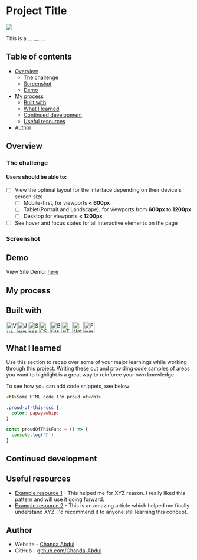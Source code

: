 # Project Title
![](/assets/screen.png)

This is a ... [...](...). ...

## Table of contents

- [Overview](#overview)
  - [The challenge](#the-challenge)
  - [Screenshot](#screenshot)
  - [Demo](#demo)
- [My process](#my-process)
  - [Built with](#built-with)
  - [What I learned](#what-i-learned)
  - [Continued development](#continued-development)
  - [Useful resources](#useful-resources)
- [Author](#author)

## Overview

### The challenge

#### Users should be able to:

- [ ] View the optimal layout for the interface depending on their device's screen size
  - [ ] Mobile-first, for viewports <b>< 600px</b>
  - [ ] Tablet(Portrait and Landscape), for viewports from <b>600px</b> to <b>1200px</b>
  - [ ] Desktop for viewports <b>< 1200px</b>
- [ ] See hover and focus states for all interactive elements on the page

### Screenshot

<!-- ![](./screenshot.jpg) -->


## Demo
View Site Demo: [here](https://singular-semolina-ce7a7c.netlify.app)

<!-- - Solution URL: [here](https://github.com/Chanda-Abdul/vue-workit-landing-page) -->


## My process

## Built with

<img src="https://img.shields.io/badge/Vue.js-35495E?style=for-the-badge&logo=vue.js&logoColor=4FC08D" alt="Vue icon" height="30" /><img src="https://img.shields.io/badge/JavaScript-323330?style=for-the-badge&logo=javascript&logoColor=F7DF1E" alt="JavaScript icon" height="30" /><img src="https://img.shields.io/badge/Sass-CC6699?style=for-the-badge&logo=sass&logoColor=white" alt="Sass icon" height="30" /><img src="https://img.shields.io/badge/CSS3-1572B6?style=for-the-badge&logo=css3&logoColor=white" alt="CSS icon" height="30" /><img src="https://camo.githubusercontent.com/56a25d7a80ecd7be0919314d76dcae961ea7aac32dac11a7aa81644afa6daa53/68747470733a2f2f696d672e736869656c64732e696f2f7374617469632f76313f7374796c653d666f722d7468652d6261646765266d6573736167653d42454d26636f6c6f723d303030303030266c6f676f3d42454d266c6f676f436f6c6f723d464646464646266c6162656c3d" alt="BEM icon" height="30" /><img src="https://img.shields.io/badge/HTML5-E34F26?style=for-the-badge&logo=html5&logoColor=white" alt="HTML icon" height="30" /><img src="https://img.shields.io/badge/Netlify-00C7B7?style=for-the-badge&logo=netlify&logoColor=white" alt="Netlify icon" height="30" /><img src="https://img.shields.io/badge/Figma-F24E1E?style=for-the-badge&logo=figma&logoColor=white" alt="Figma icon" height="30" />



## What I learned

Use this section to recap over some of your major learnings while working through this project. Writing these out and providing code samples of areas you want to highlight is a great way to reinforce your own knowledge.

To see how you can add code snippets, see below:

```html
<h1>Some HTML code I'm proud of</h1>
```
```css
.proud-of-this-css {
  color: papayawhip;
}
```
```js
const proudOfThisFunc = () => {
  console.log('🎉')
}
```



## Continued development


## Useful resources
- [Example resource 1](https://www.example.com) - This helped me for XYZ reason. I really liked this pattern and will use it going forward.
- [Example resource 2](https://www.example.com) - This is an amazing article which helped me finally understand XYZ. I'd recommend it to anyone still learning this concept.


## Author

- Website - [Chanda Abdul](https://www.Chandabdul.dev)
- GitHub - [github.com/Chanda-Abdul](https://github.com/Chanda-Abdul)
<!-- - Frontend Mentor - [@Chanda-Abdul](https://www.frontendmentor.io/profile/Chanda-Abdul) -->






